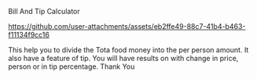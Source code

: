 Bill And Tip Calculator 

https://github.com/user-attachments/assets/eb2ffe49-88c7-41b4-b463-f11134f9cc16


This help you to divide the Tota food money into the per person amount.
It also have a feature of tip.
You will have results on with change in price, person or in tip percentage.
Thank You
